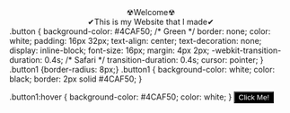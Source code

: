 <center>☢Welcome☢</center>
<center>✔This is my Website that I made✔</center>
.button {
    background-color: #4CAF50; /* Green */
    border: none;
    color: white;
    padding: 16px 32px;
    text-align: center;
    text-decoration: none;
    display: inline-block;
    font-size: 16px;
    margin: 4px 2px;
    -webkit-transition-duration: 0.4s; /* Safari */
    transition-duration: 0.4s;
    cursor: pointer;
}
   .button1 {border-radius: 8px;}
   .button1 {
    background-color: white; 
    color: black; 
    border: 2px solid #4CAF50;
}

.button1:hover {
    background-color: #4CAF50;
    color: white;
}
<input type="button" value="Click Me!" style="text-align: center; background-color: black; color: #FFFFFF">
